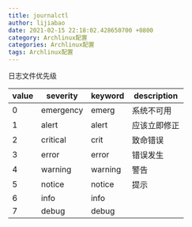 ```yaml
---
title: journalctl
author: lijiabao
date: 2021-02-15 22:18:02.428650700 +0800
category: Archlinux配置
categories: Archlinux配置
tags: Archlinux配置
---
```

日志文件优先级

value | severity | keyword | description 
------ | ------| -----| ------
 0 | emergency | emerg | 系统不可用
 1  | alert | alert | 应该立即修正 
 2 | critical | crit | 致命错误 
 3 | error | error | 错误发生 
 4 | warning | warning | 警告 
 5 | notice | notice | 提示 
 6 | info | info | 
 7 | debug | debug | 